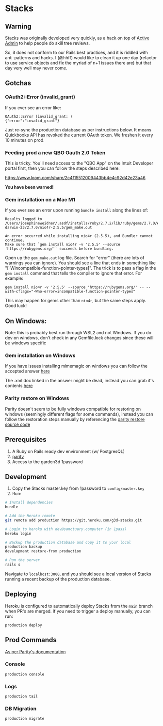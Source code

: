 # Stacks

## Warning

Stacks was originally developed very quickly, as a hack on top of
[Active Admin](https://activeadmin.info/) to help people do skill tree reviews.

So, it does not conform to our Rails best practices, and it
is riddled with anti-patterns and hacks. I (@hhff) would like
to clean it up one day (refactor to use service objects and
fix the myriad of n+1 issues there are) but that day very well
may never come.


## Gotchas

### OAuth2::Error (invalid_grant)

If you ever see an error like:

```
OAuth2::Error (invalid_grant: )
{"error":"invalid_grant"}
```

Just re-sync the production database as per instructions below.
It means Quickbooks API has revoked the current OAuth token.
We freshen it every 10 minutes on prod.

### Feeding prod a new QBO Oauth 2.0 Token

This is tricky. You'll need access to the "QBO App" on the Intuit
Developer portal first, then you can follow the steps described here:

https://www.loom.com/share/2c4f15512009443bb4e4c92d42e23a46

**You have been warned!**

### Gem installation on a Mac M1

If you ever see an error upon running `bundle install` along the lines of:

```
Results logged to
/Users/josephineweidner/.asdf/installs/ruby/2.7.2/lib/ruby/gems/2.7.0/extensions/arm64-darwin-23/2.7.0/nio4r-2.5.5/gem_make.out

An error occurred while installing nio4r (2.5.5), and Bundler cannot continue.
Make sure that `gem install nio4r -v '2.5.5' --source 'https://rubygems.org/'` succeeds before bundling.
```

Open up the `gem_make.out` log file. Search for "error" (there are lots of warnings
you can ignore). You should see a line that ends in something like "[-Wincompatible-function-pointer-types]".
The trick is to pass a flag in the `gem install` command that tells the compiler to ignore
that error. For example:

```
gem install nio4r -v '2.5.5' --source 'https://rubygems.org/' -- --with-cflags="-Wno-error=incompatible-function-pointer-types"
```

This may happen for gems other than `nio4r`, but the same steps apply. Good luck!

## On Windows:

Note: this is probably best run through WSL2 and not Windows. If you do dev on windows, don't check in any Gemfile.lock changes since these will be windows specific

### Gem installation on Windows

If you have issues installing mimemagic on windows you can follow the accepted answer [here](https://stackoverflow.com/questions/69248078/mimemagic-install-error-could-not-find-mime-type-database-in-the-following-loc)

The .xml doc linked in the answer might be dead, instead you can grab it's contents [here](https://raw.githubusercontent.com/Rob--W/open-in-browser/master/shared-mime-info/freedesktop.org.xml)

### Parity restore on Windows

Parity doesn't seem to be fully windows compatible for restoring on windows (seemingly different flags for some commands), instead you can follow the restoration steps manually by referencing the [parity restore source code](https://github.com/thoughtbot/parity/blob/0c61821f78e4ad6ae5461f208f056100a84749ab/lib/parity/backup.rb#L40)

## Prerequisites

1. A Ruby on Rails ready dev environment (w/ PostgresQL)
2. [parity](https://github.com/thoughtbot/parity)
3. Access to the garden3d 1password

## Development

1. Copy the Stacks master.key from 1password to `config/master.key`
2. Run:

```sh
# Install dependencies
bundle

# Add the Heroku remote
git remote add production https://git.heroku.com/g3d-stacks.git

# Login to heroku with dev@sanctuary.computer (in 1pass)
heroku login

# Backup the production database and copy it to your local
production backup
development restore-from production

# Run the server
rails s
```

Navigate to `localhost:3000`, and you should see a local version
of Stacks running a recent backup of the production database.

## Deploying

Heroku is configured to automatically deploy Stacks from the `main` branch when
PR's are merged. If you need to trigger a deploy manually, you can run:

`production deploy`

## Prod Commands

[As per Parity's documentation](https://github.com/thoughtbot/parity)

### Console
`production console`

### Logs
`production tail`

### DB Migration
`production migrate`
